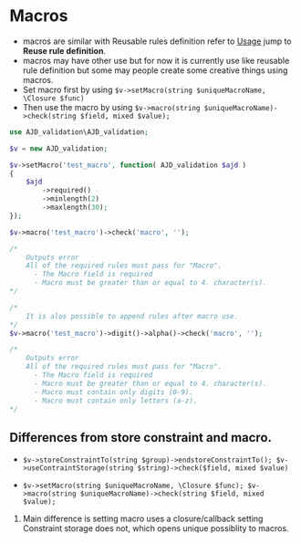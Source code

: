 # Macros
- macros are similar with Reusable rules definition refer to [Usage](../usage.md) jump to **Reuse rule definition**.
- macros may have other use but for now it is currently use like reusable rule definition but some may people create some creative things using macros.
- Set macro first by using `$v->setMacro(string $uniqueMacroName, \Closure $func)`
- Then use the macro by using `$v->macro(string $uniqueMacroName)->check(string $field, mixed $value);`

```php
use AJD_validation\AJD_validation;

$v = new AJD_validation;

$v->setMacro('test_macro', function( AJD_validation $ajd )
{
	$ajd
		->required()
		->minlength(2)
		->maxlength(30);
});

$v->macro('test_macro')->check('macro', '');

/*
	Outputs error
	All of the required rules must pass for "Macro".
	  - The Macro field is required
	  - Macro must be greater than or equal to 4. character(s). 
*/

/*
	It is alos possible to append rules after macro use.
*/
$v->macro('test_macro')->digit()->alpha()->check('macro', '');

/*
	Outputs error
	All of the required rules must pass for "Macro".
	  - The Macro field is required
	  - Macro must be greater than or equal to 4. character(s). 
	  - Macro must contain only digits (0-9).
	  - Macro must contain only letters (a-z).
*/

```

## Differences from store constraint and macro.

- `$v->storeConstraintTo(string $group)->endstoreConstraintTo(); $v->useContraintStorage(string $string)->check($field, mixed $value)`

- `$v->setMacro(string $uniqueMacroName, \Closure $func); $v->macro(string $uniqueMacroName)->check(string $field, mixed $value);`

1. Main difference is setting macro uses a closure/callback setting Constraint storage does not, which opens unique possiblity to macros.